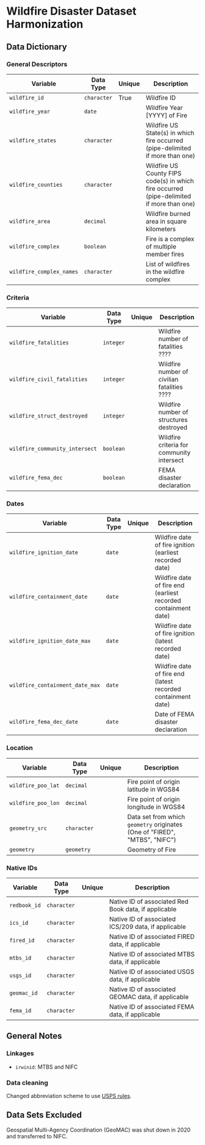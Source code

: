 # Wildfire Disaster Dataset Harmonization

## Data Dictionary


### General Descriptors

| Variable      | Data Type     | Unique | Description|
| ------------- | ------------- | -------| ---------- | 
`wildfire_id` | `character` | True | Wildfire ID | 
`wildfire_year` | `date` | | Wildfire Year [YYYY] of Fire |
`wildfire_states` | `character` | | Wildfire US State(s) in which fire occurred (pipe-delimited if more than one) |
`wildfire_counties` | `character` | | Wildfire US County FIPS code(s) in which fire occurred (pipe-delimited if more than one) |
`wildfire_area` | `decimal` | | Wildfire burned area in square kilometers |
`wildfire_complex` | `boolean` | | Fire is a complex of multiple member fires |
`wildfire_complex_names` | `character` | | List of wildfires in the wildfire complex |

### Criteria 

| Variable      | Data Type     | Unique | Description|
| ------------- | ------------- | -------| ---------- | 
`wildfire_fatalities` | `integer` | |  Wildfire number of fatalities ???? |
`wildfire_civil_fatalities` | `integer` | |  Wildfire number of civilian fatalities ???? |
`wildfire_struct_destroyed` | `integer` | |  Wildfire number of structures destroyed |
`wildfire_community_intersect` | `boolean` | |  Wildfire criteria for community intersect |
`wildfire_fema_dec` | `boolean` | | FEMA disaster declaration | 

### Dates

| Variable      | Data Type     | Unique | Description|
| ------------- | ------------- | -------| ---------- | 
`wildfire_ignition_date` | `date` | | Wildfire date of fire ignition (earliest recorded date) | 
`wildfire_containment_date` | `date` | | Wildfire date of fire end (earliest recorded containment date) |
`wildfire_ignition_date_max` | `date` | | Wildfire date of fire ignition (latest recorded date) | 
`wildfire_containment_date_max` | `date` | | Wildfire date of fire end (latest recorded containment date) |
`wildfire_fema_dec_date` | `date` | | Date of FEMA disaster declaration | 

### Location 

| Variable      | Data Type     | Unique | Description|
| ------------- | ------------- | -------| ---------- | 
`wildfire_poo_lat` | `decimal` | | Fire point of origin latitude in WGS84 |
`wildfire_poo_lon` | `decimal` | | Fire point of origin longitude in WGS84 |
`geometry_src`| `character` | | Data set from which `geometry` originates (One of "FIRED", "MTBS", "NIFC") | 
`geometry` | `geometry` | | Geometry of Fire |

### Native IDs

| Variable      | Data Type     | Unique | Description|
| ------------- | ------------- | -------| ---------- | 
`redbook_id` | `character` | | Native ID of associated Red Book data, if applicable | 
`ics_id` | `character` | | Native ID of associated ICS/209 data, if applicable | 
`fired_id` | `character` | | Native ID of associated FIRED data, if applicable | 
`mtbs_id` | `character` | | Native ID of associated MTBS data, if applicable | 
`usgs_id` | `character` | | Native ID of associated USGS data, if applicable | 
`geomac_id` | `character` | | Native ID of associated GEOMAC data, if applicable | 
`fema_id` | `character` | | Native ID of associated FEMA data, if applicable | 


## General Notes

### Linkages

* `irwinid`: MTBS and NIFC

### Data cleaning

Changed abbreviation scheme to use [USPS rules](https://pe.usps.com/text/pub28/28apc_002.htm?_gl=1*1tbn36t*_gcl_au*NTMxMDc4MjUzLjE3MTg3NDkxMTQ.*_ga*NjkzNzQyODM0LjE3MTA4NjczMzQ.*_ga_3NXP3C8S9V*MTcxODc0OTExMy43LjEuMTcxODc0OTY2Ni4wLjAuMA..). 


## Data Sets Excluded

Geospatial Multi-Agency Coordination (GeoMAC) was shut down in 2020 and transferred to NIFC. 
